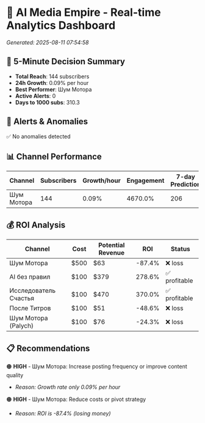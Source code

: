 # 🚀 AI Media Empire - Real-time Analytics Dashboard

*Generated: 2025-08-11 07:54:58*

## 🎯 5-Minute Decision Summary

- **Total Reach**: 144 subscribers
- **24h Growth**: 0.09% per hour
- **Best Performer**: Шум Мотора
- **Active Alerts**: 0
- **Days to 1000 subs**: 310.3

## 🚨 Alerts & Anomalies

✅ No anomalies detected

## 📊 Channel Performance

| Channel | Subscribers | Growth/hour | Engagement | 7-day Prediction |
|---------|------------|-------------|------------|------------------|
| Шум Мотора | 144 | 0.09% | 4670.0% | 206 |

## 💰 ROI Analysis

| Channel | Cost | Potential Revenue | ROI | Status |
|---------|------|------------------|-----|--------|
| Шум Мотора | $500 | $63 | -87.4% | ❌ loss |
| AI без правил | $100 | $379 | 278.6% | ✅ profitable |
| Исследователь Счастья | $100 | $470 | 370.0% | ✅ profitable |
| После Титров | $100 | $51 | -48.6% | ❌ loss |
| Шум Мотора (Palych) | $100 | $76 | -24.3% | ❌ loss |

## 📋 Recommendations

🟠 **HIGH** - Шум Мотора: Increase posting frequency or improve content quality
   - *Reason: Growth rate only 0.09% per hour*

🟠 **HIGH** - Шум Мотора: Reduce costs or pivot strategy
   - *Reason: ROI is -87.4% (losing money)*

